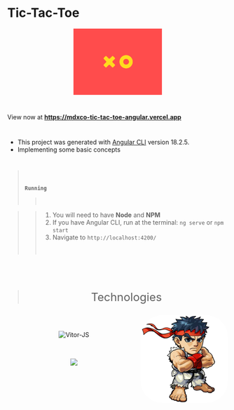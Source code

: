 # **Tic-Tac-Toe**
<div align="center">
<img width="40%" src="public\tic_tac_toe_loader.gif" alt="xo gif">
</div>

#

View now at **https://mdxco-tic-tac-toe-angular.vercel.app**

#

- This project was generated with [Angular CLI](https://github.com/angular/angular-cli) version 18.2.5.
- Implementing some basic concepts

#
> <br />
>
> **`Running`**
>><br />

>> 1. You will need to have **Node** and **NPM**
>> 2. If you have Angular CLI, run at the terminal: `ng serve` or `npm start`
>> 3. Navigate to `http://localhost:4200/`
>><br />
>#

<br />

> <p align=center style="font-size: 1.6rem">Technologies</p>
<img align="right" alt="Ryu-pic" height="200" style="border-radius:50px;" src="public\ryu.png" alt="ryu">
 <br><br>
  
<div align="center" style="display: inline_block;">
  <img align="center" alt="Vitor-JS" height="90" width="120" src="https://cdn.jsdelivr.net/gh/devicons/devicon@latest/icons/angular/angular-original.svg">
</div>

##

<br />  
<div align="center"> 
   <a href="https://www.linkedin.com/in/vitor-mendesco/" target="_blank"><img src="https://img.shields.io/badge/-LinkedIn-%230077B5?style=for-the-badge&logo=linkedin&logoColor=white" target="_blank"></a>
</div>